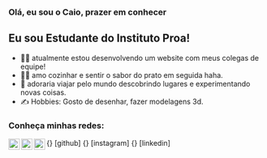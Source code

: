 
### Olá, eu sou o Caio, prazer em conhecer


## Eu sou Estudante do Instituto Proa!
- 👨‍💻 atualmente estou desenvolvendo um website com meus colegas de equipe!
- 👨‍🍳 amo cozinhar e sentir o sabor do prato em seguida haha.
- 🧳 adoraria viajar pelo mundo descobrindo lugares e experimentando novas coisas.
- ✍️ Hobbies: Gosto de desenhar, fazer modelagens 3d.

### Conheça minhas redes:

{<img align="left" alt="midias" width="22px" src="READme/github.png" />} [github]
{<img align="left" alt="midias" width="22px" src="READme/instagram.png" />} [instagram]
{<img align="left" alt="midias" width="22px" src="READme/linkedin.png" />} [linkedin]


<br />

